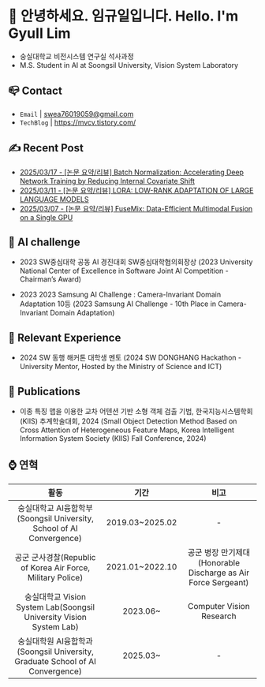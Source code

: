 
# 👋 안녕하세요. 임규일입니다. Hello. I'm GyuIl Lim

- 숭실대학교 비전시스템 연구실 석사과정
- M.S. Student in AI at Soongsil University, Vision System Laboratory


## 📪 Contact

- `Email` | swea76019059@gmail.com
- `TechBlog` | <a href="https://stg0123.github.io/" target="_blank">https://mvcv.tistory.com/</a>


## ✍️ Recent Post 
- [2025/03/17 - [논문 요약/리뷰] Batch Normalization: Accelerating Deep Network Training by Reducing Internal Covariate Shift](https://mvcv.tistory.com/75) <br/>
- [2025/03/11 - [논문 요약/리뷰] LORA: LOW-RANK ADAPTATION OF LARGE LANGUAGE MODELS](https://mvcv.tistory.com/74) <br/>
- [2025/03/07 - [논문 요약/리뷰] FuseMix: Data-Efficient Multimodal Fusion on a Single GPU](https://mvcv.tistory.com/73) <br/>


## 🏁 AI challenge
- 2023 SW중심대학 공동 AI 경진대회 SW중심대학협의회장상
(2023 University National Center of Excellence in Software Joint AI Competition - Chairman’s Award)

- 2023 2023 Samsung AI Challenge : Camera-Invariant Domain Adaptation 10등
(2023 Samsung AI Challenge - 10th Place in Camera-Invariant Domain Adaptation)

## 🌟 Relevant Experience
- 2024 SW 동행 해커톤 대학생 멘토
(2024 SW DONGHANG Hackathon - University Mentor, Hosted by the Ministry of Science and ICT)

## 📜 Publications
- 이종 특징 맵을 이용한 교차 어텐션 기반 소형 객체 검출 기법, 한국지능시스템학회(KIIS) 추계학술대회, 2024
(Small Object Detection Method Based on Cross Attention of Heterogeneous Feature Maps, Korea Intelligent Information System Society (KIIS) Fall Conference, 2024)

## ⌚ 연혁<br/>
|활동|기간|비고|
|:---:|:---:|:---:|
|숭실대학교 AI융합학부(Soongsil University, School of AI Convergence)|2019.03~2025.02 |-|
|공군 군사경찰(Republic of Korea Air Force, Military Police) |2021.01~2022.10|공군 병장 만기제대(Honorable Discharge as Air Force Sergeant)|
|숭실대학교 Vision System Lab(Soongsil University Vision System Lab) | 2023.06~ | Computer Vision Research |
|숭실대학원 AI융합학과(Soongsil University, Graduate School of AI Convergence) | 2025.03~ |-| 

